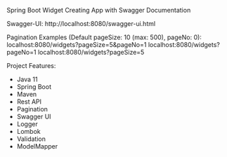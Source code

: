 Spring Boot Widget Creating App with Swagger Documentation

Swagger-UI:
http://localhost:8080/swagger-ui.html


Pagination Examples (Default pageSize: 10 (max: 500), pageNo: 0):
localhost:8080/widgets?pageSize=5&pageNo=1
localhost:8080/widgets?pageNo=1
localhost:8080/widgets?pageSize=5


Project Features:

* Java 11
* Spring Boot
* Maven
* Rest API
* Pagination
* Swagger UI
* Logger
* Lombok
* Validation
* ModelMapper

